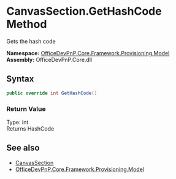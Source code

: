 # CanvasSection.GetHashCode Method  
 Gets the hash code   

**Namespace:** [OfficeDevPnP.Core.Framework.Provisioning.Model](OfficeDevPnP.Core.Framework.Provisioning.Model.md)  
**Assembly:** OfficeDevPnP.Core.dll  
## Syntax
```C#
public override int GetHashCode()
```
### Return Value
Type: int  
Returns HashCode  


## See also
- [CanvasSection](OfficeDevPnP.Core.Framework.Provisioning.Model.CanvasSection.md) 
- [OfficeDevPnP.Core.Framework.Provisioning.Model](OfficeDevPnP.Core.Framework.Provisioning.Model.md) 
